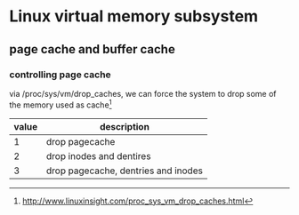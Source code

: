 # Linux virtual memory subsystem

## page cache and buffer cache

### controlling page cache

via /proc/sys/vm/drop_caches, we can force the system to
drop some of the memory used as cache[^1]

| value  |              description            |
|--------|-------------------------------------|
|   1    |  drop pagecache                     |
|   2    | drop inodes and dentires            |
|   3    | drop pagecache, dentries and inodes |

[^1]: http://www.linuxinsight.com/proc_sys_vm_drop_caches.html
